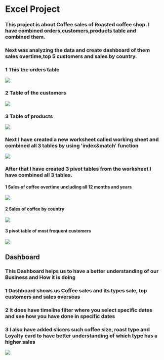 # Excel Project 
### This project is about Coffee sales of Roasted coffee shop. I have combined orders,customers,products table and combined them.
### Next was analyzing the data and create dashboard of them sales overtime,top 5 customers and sales by country.

### 1 This the orders table 
![](https://github.com/agajan1197/Excel_Project-Coffee-orders/blob/main/Screenshot%202566-08-29%20at%2010.55.58.png)

### 2 Table of the customers
![](https://github.com/agajan1197/Excel_Project-Coffee-orders/blob/main/Screenshot%202566-08-29%20at%2010.56.20.png)

### 3 Table of products
![](https://github.com/agajan1197/Excel_Project-Coffee-orders/blob/main/Screenshot%202566-08-29%20at%2010.56.37.png)

### Next I have created a new worksheet called working sheet and combined all 3 tables by using 'index&match' function
![](https://github.com/agajan1197/Excel_Project-Coffee-orders/blob/main/Screenshot%202566-08-29%20at%2010.57.21.png)

### After that I have created 3 pivot tables from the worksheet I have combined all 3 tables.
 #### 1 Sales of coffee overtime uncluding all 12 months and years
 ![](https://github.com/agajan1197/Excel_Project-Coffee-orders/blob/main/Screenshot%202566-08-29%20at%2010.58.13.png)
 #### 2 Sales of coffee by country
 ![](https://github.com/agajan1197/Excel_Project-Coffee-orders/blob/main/Screenshot%202566-08-29%20at%2010.58.23.png)
 #### 3 pivot table of most frequent customers
 ![](https://github.com/agajan1197/Excel_Project-Coffee-orders/blob/main/Screenshot%202566-08-29%20at%2010.58.36.png)

 ## Dashboard
 ### This Dashboard helps us to have  a better understanding of our Business and How it is doing
 ### 1 Dashboard shows us Coffee sales and its types sale, top customers and sales overseas
 ### 2 It does have timeline filter where you select specific dates and see how you have done in specific dates
 ### 3 I also have added slicers such coffee size, roast type and Loyalty card to have better understanding of which type has a higher sales
 ![](https://github.com/agajan1197/Excel_Project-Coffee-orders/blob/main/Screenshot%202566-08-29%20at%2010.59.08.png)
 
